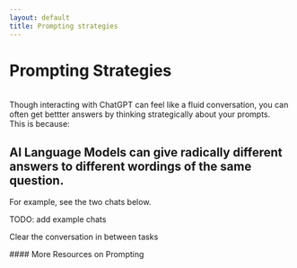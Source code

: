 ```yaml
---
layout: default
title: Prompting strategies
---
```


# Prompting Strategies

<br>
Though interacting with ChatGPT can feel like a fluid conversation, you can often get bettter answers by thinking strategically about your prompts.

<br>
This is because:

## AI Language Models can give radically different answers to different wordings of the same question.

For example, see the two chats below.

<div class="card">TODO: add example chats</div>








Clear the conversation in between tasks


<div class="card">
#### More Resources on Prompting

</div>